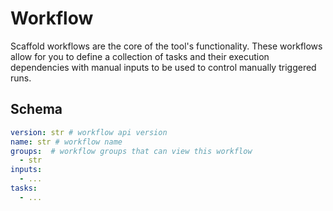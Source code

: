 # Workflow

Scaffold workflows are the core of the tool's functionality. These workflows allow for you to define a collection of tasks and their execution dependencies with manual inputs to be used to control manually triggered runs.

## Schema

```yaml
version: str # workflow api version
name: str # workflow name
groups:  # workflow groups that can view this workflow
  - str
inputs:
  - ...
tasks:
  - ...
```
